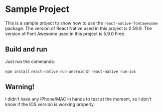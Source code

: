 # Sample Project

This is a sample project to show how to use the `react-native-fontawesome` package.
The version of React Native used in this project is 0.59.9.
The version of Font Awesome used in this project is 5.9.0 Free.

## Build and run

Just run the commands:

`npm install`
`react-native run-android` or `react-native run-ios` 

## Warning!

I didn't have any IPhone/MAC in hands to test at the moment, so I don't know if the IOS version is working properly.
